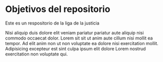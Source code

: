 # Objetivos del repositorio

Este es un respositorio de la liga de la justicia

Nisi aliquip duis dolore elit veniam pariatur pariatur aute aliquip nisi commodo occaecat dolor. Lorem sit sit ut anim aute cillum nisi mollit ea tempor. Ad elit anim non ut non voluptate ea dolore nisi exercitation mollit. Adipisicing excepteur est sint culpa ipsum elit dolore Lorem nostrud exercitation non voluptate qui.

